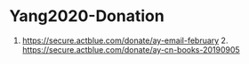 # Yang2020-Donation
1. https://secure.actblue.com/donate/ay-email-february 2. https://secure.actblue.com/donate/ay-cn-books-20190905
